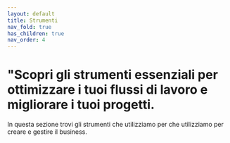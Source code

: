 ```yaml
---
layout: default
title: Strumenti 
nav_fold: true 
has_children: true
nav_order: 4
---
```


# "Scopri gli strumenti essenziali per ottimizzare i tuoi flussi di lavoro e migliorare i tuoi progetti. 

In questa sezione trovi gli strumenti che utilizziamo per che utilizziamo per creare e gestire il business.
